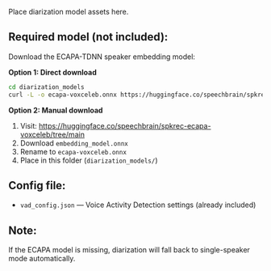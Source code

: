 Place diarization model assets here.

## Required model (not included):

Download the ECAPA-TDNN speaker embedding model:

**Option 1: Direct download**
```bash
cd diarization_models
curl -L -o ecapa-voxceleb.onnx https://huggingface.co/speechbrain/spkrec-ecapa-voxceleb/resolve/main/embedding_model.onnx
```

**Option 2: Manual download**
1. Visit: https://huggingface.co/speechbrain/spkrec-ecapa-voxceleb/tree/main
2. Download `embedding_model.onnx`
3. Rename to `ecapa-voxceleb.onnx`
4. Place in this folder (`diarization_models/`)

## Config file:
- `vad_config.json` — Voice Activity Detection settings (already included)

## Note:
If the ECAPA model is missing, diarization will fall back to single-speaker mode automatically.

